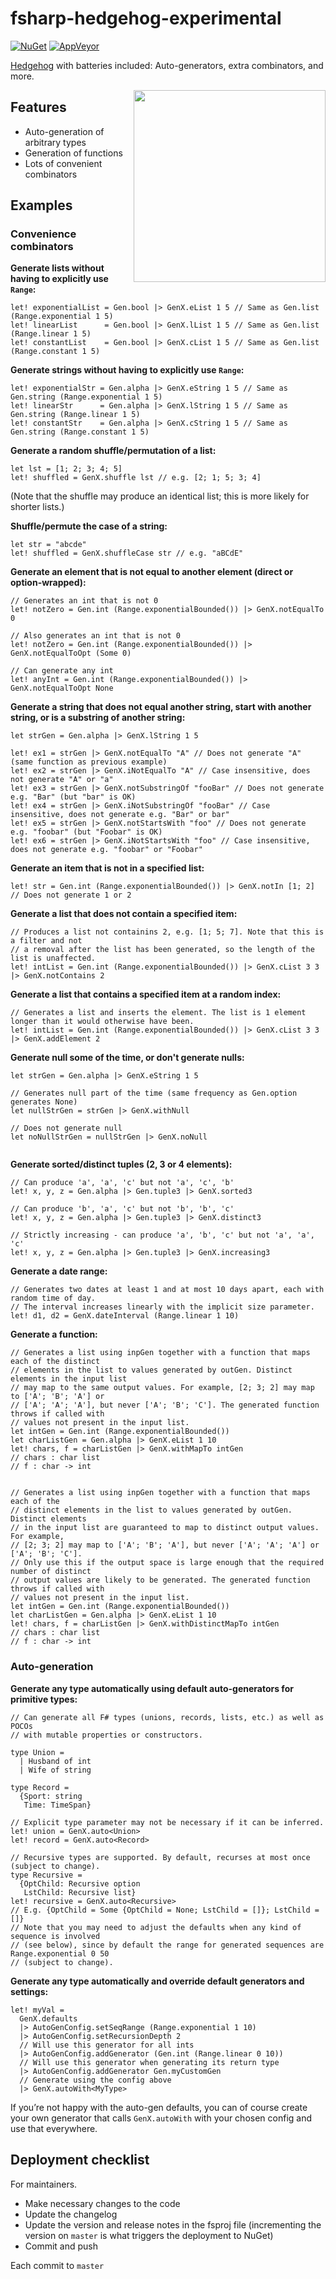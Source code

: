 # fsharp-hedgehog-experimental

[![NuGet][nuget-shield]][nuget] [![AppVeyor][appveyor-shield]][appveyor]

[Hedgehog][hedgehog] with batteries included: Auto-generators, extra combinators, and more.

<img src="https://github.com/cmeeren/fsharp-hedgehog-experimental/raw/master/img/SQUARE_hedgehog_615x615.png" width="307" align="right"/>

## Features

- Auto-generation of arbitrary types
- Generation of functions
- Lots of convenient combinators

## Examples

### Convenience combinators

**Generate lists without having to explicitly use `Range`:**

```f#
let! exponentialList = Gen.bool |> GenX.eList 1 5 // Same as Gen.list (Range.exponential 1 5)
let! linearList      = Gen.bool |> GenX.lList 1 5 // Same as Gen.list (Range.linear 1 5)
let! constantList    = Gen.bool |> GenX.cList 1 5 // Same as Gen.list (Range.constant 1 5)
```

**Generate strings without having to explicitly use `Range`:**

```f#
let! exponentialStr = Gen.alpha |> GenX.eString 1 5 // Same as Gen.string (Range.exponential 1 5)
let! linearStr      = Gen.alpha |> GenX.lString 1 5 // Same as Gen.string (Range.linear 1 5)
let! constantStr    = Gen.alpha |> GenX.cString 1 5 // Same as Gen.string (Range.constant 1 5)
```

**Generate a random shuffle/permutation of a list:**

```f#
let lst = [1; 2; 3; 4; 5]
let! shuffled = GenX.shuffle lst // e.g. [2; 1; 5; 3; 4]
```

(Note that the shuffle may produce an identical list; this is more likely for shorter lists.)

**Shuffle/permute the case of a string:**

```f#
let str = "abcde"
let! shuffled = GenX.shuffleCase str // e.g. "aBCdE"
```

**Generate an element that is not equal to another element (direct or option-wrapped):**

```f#
// Generates an int that is not 0
let! notZero = Gen.int (Range.exponentialBounded()) |> GenX.notEqualTo 0

// Also generates an int that is not 0
let! notZero = Gen.int (Range.exponentialBounded()) |> GenX.notEqualToOpt (Some 0)

// Can generate any int
let! anyInt = Gen.int (Range.exponentialBounded()) |> GenX.notEqualToOpt None
```

**Generate a string that does not equal another string, start with another string, or is a substring of another string:**

```f#
let strGen = Gen.alpha |> GenX.lString 1 5

let! ex1 = strGen |> GenX.notEqualTo "A" // Does not generate "A" (same function as previous example)
let! ex2 = strGen |> GenX.iNotEqualTo "A" // Case insensitive, does not generate "A" or "a"
let! ex3 = strGen |> GenX.notSubstringOf "fooBar" // Does not generate e.g. "Bar" (but "bar" is OK)
let! ex4 = strGen |> GenX.iNotSubstringOf "fooBar" // Case insensitive, does not generate e.g. "Bar" or bar"
let! ex5 = strGen |> GenX.notStartsWith "foo" // Does not generate e.g. "foobar" (but "Foobar" is OK)
let! ex6 = strGen |> GenX.iNotStartsWith "foo" // Case insensitive, does not generate e.g. "foobar" or "Foobar"
```

**Generate an item that is not in a specified list:**

```f#
let! str = Gen.int (Range.exponentialBounded()) |> GenX.notIn [1; 2] // Does not generate 1 or 2
```

**Generate a list that does not contain a specified item:**

```f#
// Produces a list not containins 2, e.g. [1; 5; 7]. Note that this is a filter and not
// a removal after the list has been generated, so the length of the list is unaffected.
let! intList = Gen.int (Range.exponentialBounded()) |> GenX.cList 3 3 |> GenX.notContains 2
```

**Generate a list that contains a specified item at a random index:**

```f#
// Generates a list and inserts the element. The list is 1 element longer than it would otherwise have been.
let! intList = Gen.int (Range.exponentialBounded()) |> GenX.cList 3 3 |> GenX.addElement 2
```

**Generate null some of the time, or don't generate nulls:**

```f#
let strGen = Gen.alpha |> GenX.eString 1 5

// Generates null part of the time (same frequency as Gen.option generates None)
let nullStrGen = strGen |> GenX.withNull

// Does not generate null
let noNullStrGen = nullStrGen |> GenX.noNull


```

**Generate sorted/distinct tuples (2, 3 or 4 elements):**

```f#
// Can produce 'a', 'a', 'c' but not 'a', 'c', 'b'
let! x, y, z = Gen.alpha |> Gen.tuple3 |> GenX.sorted3

// Can produce 'b', 'a', 'c' but not 'b', 'b', 'c'
let! x, y, z = Gen.alpha |> Gen.tuple3 |> GenX.distinct3

// Strictly increasing - can produce 'a', 'b', 'c' but not 'a', 'a', 'c'
let! x, y, z = Gen.alpha |> Gen.tuple3 |> GenX.increasing3
```

**Generate a date range:**

```f#
// Generates two dates at least 1 and at most 10 days apart, each with random time of day.
// The interval increases linearly with the implicit size parameter.
let! d1, d2 = GenX.dateInterval (Range.linear 1 10)
```

**Generate a function:**

```f#
// Generates a list using inpGen together with a function that maps each of the distinct
// elements in the list to values generated by outGen. Distinct elements in the input list
// may map to the same output values. For example, [2; 3; 2] may map to ['A'; 'B'; 'A'] or
// ['A'; 'A'; 'A'], but never ['A'; 'B'; 'C']. The generated function throws if called with
// values not present in the input list.
let intGen = Gen.int (Range.exponentialBounded())
let charListGen = Gen.alpha |> GenX.eList 1 10
let! chars, f = charListGen |> GenX.withMapTo intGen
// chars : char list
// f : char -> int


// Generates a list using inpGen together with a function that maps each of the
// distinct elements in the list to values generated by outGen. Distinct elements
// in the input list are guaranteed to map to distinct output values. For example,
// [2; 3; 2] may map to ['A'; 'B'; 'A'], but never ['A'; 'A'; 'A'] or ['A'; 'B'; 'C'].
// Only use this if the output space is large enough that the required number of distinct
// output values are likely to be generated. The generated function throws if called with
// values not present in the input list.
let intGen = Gen.int (Range.exponentialBounded())
let charListGen = Gen.alpha |> GenX.eList 1 10
let! chars, f = charListGen |> GenX.withDistinctMapTo intGen
// chars : char list
// f : char -> int
```

### Auto-generation

**Generate any type automatically using default auto-generators for primitive types:**

```f#
// Can generate all F# types (unions, records, lists, etc.) as well as POCOs
// with mutable properties or constructors.

type Union =
  | Husband of int
  | Wife of string

type Record =
  {Sport: string
   Time: TimeSpan}

// Explicit type parameter may not be necessary if it can be inferred.
let! union = GenX.auto<Union>
let! record = GenX.auto<Record>

// Recursive types are supported. By default, recurses at most once (subject to change).
type Recursive =
  {OptChild: Recursive option
   LstChild: Recursive list}
let! recursive = GenX.auto<Recursive>
// E.g. {OptChild = Some {OptChild = None; LstChild = []}; LstChild = []}
// Note that you may need to adjust the defaults when any kind of sequence is involved
// (see below), since by default the range for generated sequences are Range.exponential 0 50
// (subject to change).
```

**Generate any type automatically and override default generators and settings:**

```f#
let! myVal =
  GenX.defaults
  |> AutoGenConfig.setSeqRange (Range.exponential 1 10)
  |> AutoGenConfig.setRecursionDepth 2
  // Will use this generator for all ints
  |> AutoGenConfig.addGenerator (Gen.int (Range.linear 0 10))
  // Will use this generator when generating its return type
  |> AutoGenConfig.addGenerator Gen.myCustomGen
  // Generate using the config above
  |> GenX.autoWith<MyType>
```

If you’re not happy with the auto-gen defaults, you can of course create your own generator that calls `GenX.autoWith` with your chosen config and use that everywhere.

Deployment checklist
--------------------

For maintainers.

- Make necessary changes to the code
- Update the changelog
- Update the version and release notes in the fsproj file (incrementing the version on `master` is what triggers the deployment to NuGet)
- Commit and push


Each commit to `master`

[hedgehog]: https://github.com/hedgehogqa/fsharp-hedgehog

[nuget]: https://www.nuget.org/packages/Hedgehog.Experimental/
[nuget-shield]: https://img.shields.io/nuget/dt/Hedgehog.Experimental.svg?style=flat

[appveyor]: https://ci.appveyor.com/project/cmeeren/fsharp-hedgehog-experimental/
[appveyor-shield]: https://ci.appveyor.com/api/projects/status/9j83svr5wu0ydr23/branch/master?svg=true
